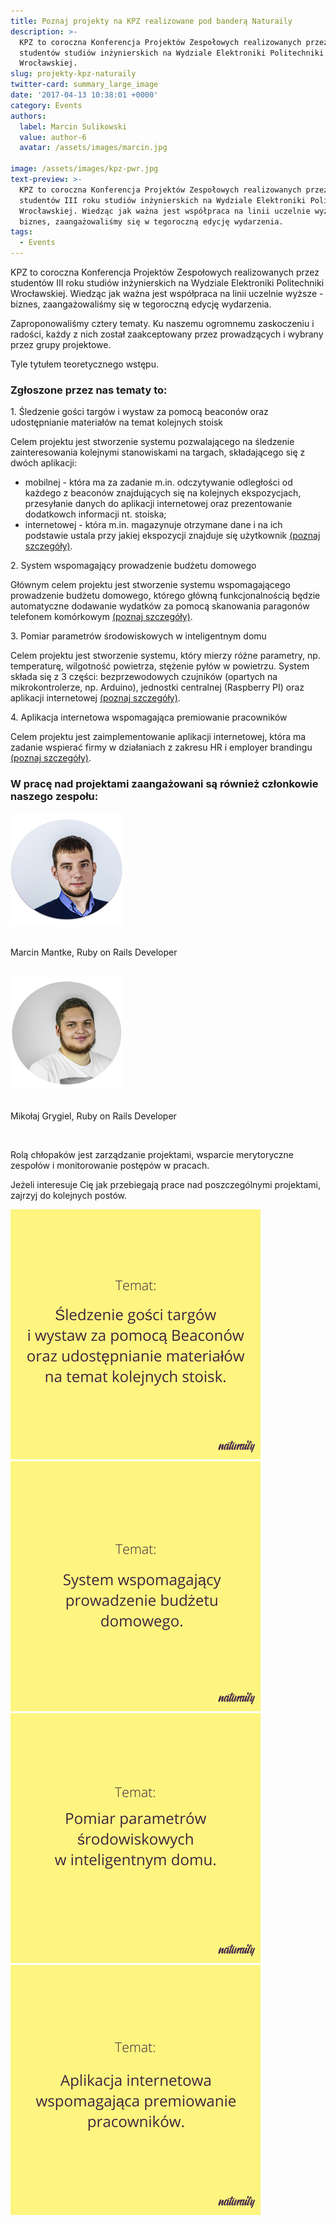 ```yaml
---
title: Poznaj projekty na KPZ realizowane pod banderą Naturaily
description: >-
  KPZ to coroczna Konferencja Projektów Zespołowych realizowanych przez
  studentów studiów inżynierskich na Wydziale Elektroniki Politechniki
  Wrocławskiej.
slug: projekty-kpz-naturaily
twitter-card: summary_large_image
date: '2017-04-13 10:38:01 +0000'
category: Events
authors:
  label: Marcin Sulikowski
  value: author-6
  avatar: /assets/images/marcin.jpg

image: /assets/images/kpz-pwr.jpg
text-preview: >-
  KPZ to coroczna Konferencja Projektów Zespołowych realizowanych przez
  studentów III roku studiów inżynierskich na Wydziale Elektroniki Politechniki
  Wrocławskiej. Wiedząc jak ważna jest współpraca na linii uczelnie wyższe -
  biznes, zaangażowaliśmy się w tegoroczną edycję wydarzenia.
tags:
  - Events
---
```


KPZ to coroczna Konferencja Projektów Zespołowych realizowanych przez studentów III roku studiów inżynierskich na Wydziale Elektroniki Politechniki Wrocławskiej. Wiedząc jak ważna jest współpraca na linii uczelnie wyższe - biznes, zaangażowaliśmy się w tegoroczną edycję wydarzenia.

Zaproponowaliśmy cztery tematy. Ku naszemu ogromnemu zaskoczeniu i radości, każdy z nich został zaakceptowany przez prowadzących i wybrany przez grupy projektowe.

Tyle tytułem teoretycznego wstępu.

### Zgłoszone przez nas tematy to:

<p>1. <span class="text-bold">Śledzenie gości targów i wystaw za pomocą beaconów oraz udostępnianie materiałów na temat kolejnych stoisk</span></p>

   Celem projektu jest stworzenie systemu pozwalającego na śledzenie zainteresowania kolejnymi stanowiskami na targach, składającego się z dwóch aplikacji:

  * mobilnej - która ma za zadanie m.in. odczytywanie odległości od każdego z beaconów znajdujących się na kolejnych ekspozycjach, przesyłanie danych do aplikacji internetowej oraz prezentowanie dodatkowch informacji nt. stoiska;
  * internetowej - która m.in. magazynuje otrzymane dane i na ich podstawie ustala przy jakiej ekspozycji znajduje się użytkownik [(poznaj szczegóły)](http://naturaily.com/blog/post/kpz-ledzenie-goci-targw-i-wystaw-za-pomoc-beaconw-poznaj-projekt).


<p>2. <span class="text-bold">System wspomagający prowadzenie budżetu domowego</span></p>

   Głównym celem projektu jest stworzenie systemu wspomagającego prowadzenie budżetu domowego, którego główną funkcjonalnością będzie automatyczne dodawanie wydatków za pomocą skanowania paragonów telefonem komórkowym [(poznaj szczegóły)](http://naturaily.com/blog/post/kpz-system-wspomagajcy-prowadzenie-budetu-domowego-poznaj-projekt).

<p>3. <span class="text-bold">Pomiar parametrów środowiskowych w inteligentnym domu</span></p>

   Celem projektu jest stworzenie systemu, który mierzy różne parametry, np. temperaturę, wilgotność powietrza, stężenie pyłów w powietrzu. System składa się z 3 części: bezprzewodowych czujników (opartych na mikrokontrolerze, np. Arduino), jednostki centralnej (Raspberry PI) oraz aplikacji internetowej [(poznaj szczegóły)](http://naturaily.com/blog/post/kpz-pomiar-parametrw-rodowiskowych-w-inteligentnym-domu-poznaj-projekt).

<p>4. <span class="text-bold">Aplikacja internetowa wspomagająca premiowanie pracowników</span></p>

   Celem projektu jest zaimplementowanie aplikacji internetowej, która ma zadanie wspierać firmy w działaniach z zakresu HR i employer brandingu [(poznaj szczegóły)](http://naturaily.com/blog/post/kpz-aplikacja-internetowa-wspomagajca-premiowanie-pracownikw-poznaj-projekt).

### W pracę nad projektami zaangażowani są również członkowie naszego zespołu:

<div>

  <img class="android-image" alt="Marcin-Mantke" src="/assets/images/kpz-marcin.jpg">

  <div class="kpz-subjects-text">
    <br>
    <p>
      Marcin Mantke, Ruby on Rails Developer
    </p>
    <br>
  </div>

</div>


<div>

  <img class="android-image" alt="Mikolaj-Grygiel" src="/assets/images/kpz-mikolaj.jpg">

  <div class="kpz-subjects-text">
    <br>
    <p>
      Mikołaj Grygiel, Ruby on Rails Developer
    </p>
    <br>
  </div>

</div>

Rolą chłopaków jest zarządzanie projektami, wsparcie merytoryczne zespołów i monitorowanie postępów w pracach.

Jeżeli interesuje Cię jak przebiegają prace nad poszczególnymi projektami, zajrzyj do kolejnych postów.

<div class="kpz-subjects">
  <a href="http://naturaily.com/blog/post/kpz-ledzenie-goci-targw-i-wystaw-za-pomoc-beaconw-poznaj-projekt"><img class="" src="/assets/images/kpz-1-temat.png" alt="temat-sledzenie-gosci" ></a>
  <a href="http://naturaily.com/blog/post/kpz-system-wspomagajcy-prowadzenie-budetu-domowego-poznaj-projekt"><img class="" src="/assets/images/kpz-2-temat.png" alt="temat-aplikacja-internetowa" ></a>
</div>

<div class="kpz-subjects">
  <a href="http://naturaily.com/blog/post/kpz-pomiar-parametrw-rodowiskowych-w-inteligentnym-domu-poznaj-projekt"><img class="" src="/assets/images/kpz-3-temat.png" alt="temat-smart-home" ></a>
  <a href="http://naturaily.com/blog/post/kpz-aplikacja-internetowa-wspomagajca-premiowanie-pracownikw-poznaj-projekt"><img class="" src="/assets/images/kpz-4-temat.png" alt="aplikacja-premiowanie" ></a>
</div>

